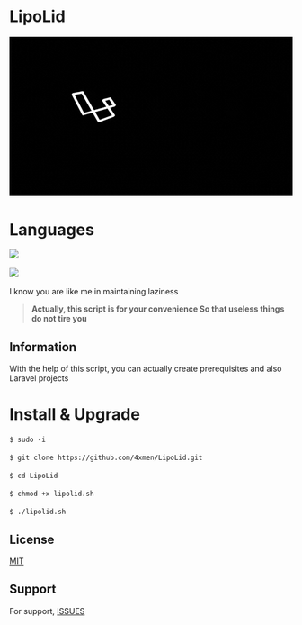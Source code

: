 # LipoLid
![4](./assets/logo.gif)

# Languages

[![](https://custom-icon-badges.herokuapp.com/badge/Deutch_Language-FF6A00?style=for-the-badge&logo=germany-logo&logoColor=white&logoWidth=50)](README.de.md)

[![](https://custom-icon-badges.herokuapp.com/badge/English_Language-393185?style=for-the-badge&logo=united-kingdom&logoColor=white&logoWidth=50)](README.md)

I know you are like me in maintaining laziness

> **Actually, this script is for your convenience So that useless things do not tire you**


## Information

With the help of this script, you can actually create prerequisites and also Laravel projects



# Install & Upgrade

```
$ sudo -i

$ git clone https://github.com/4xmen/LipoLid.git

$ cd LipoLid

$ chmod +x lipolid.sh

$ ./lipolid.sh 
```

## License

[MIT](https://choosealicense.com/licenses/mit/)


## Support

For support, [ISSUES](https://github.com/4xmen/LipoLid/issues)

